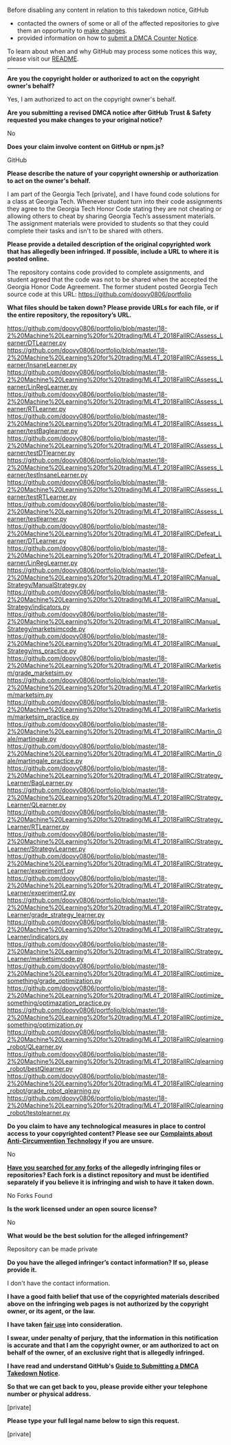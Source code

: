 Before disabling any content in relation to this takedown notice, GitHub
- contacted the owners of some or all of the affected repositories to give them an opportunity to [make changes](https://docs.github.com/en/github/site-policy/dmca-takedown-policy#a-how-does-this-actually-work).
- provided information on how to [submit a DMCA Counter Notice](https://docs.github.com/en/articles/guide-to-submitting-a-dmca-counter-notice).

To learn about when and why GitHub may process some notices this way, please visit our [README](https://github.com/github/dmca/blob/master/README.md#anatomy-of-a-takedown-notice).

---

**Are you the copyright holder or authorized to act on the copyright owner's behalf?**

Yes, I am authorized to act on the copyright owner's behalf.

**Are you submitting a revised DMCA notice after GitHub Trust & Safety requested you make changes to your original notice?**

No

**Does your claim involve content on GitHub or npm.js?**

GitHub

**Please describe the nature of your copyright ownership or authorization to act on the owner's behalf.**

I am part of the Georgia Tech [private], and I have found code solutions for a class at Georgia Tech. Whenever student turn into their code assignments they agree to the Georgia Tech Honor Code stating they are not cheating or allowing others to cheat by sharing Georgia Tech’s assessment materials. The assignment materials were provided to students so that they could complete their tasks and isn't to be shared with others.

**Please provide a detailed description of the original copyrighted work that has allegedly been infringed. If possible, include a URL to where it is posted online.**

The repository contains code provided to complete assignments, and student agreed that the code was not to be shared when the accepted the Georgia Honor Code Agreement. The former student posted Georgia Tech source code at this URL: https://github.com/doovy0806/portfolio

**What files should be taken down? Please provide URLs for each file, or if the entire repository, the repository’s URL.**

https://github.com/doovy0806/portfolio/blob/master/18-2%20Machine%20Learning%20for%20trading/ML4T_2018FallRC/Assess_Learner/DTLearner.py  
https://github.com/doovy0806/portfolio/blob/master/18-2%20Machine%20Learning%20for%20trading/ML4T_2018FallRC/Assess_Learner/InsaneLearner.py  
https://github.com/doovy0806/portfolio/blob/master/18-2%20Machine%20Learning%20for%20trading/ML4T_2018FallRC/Assess_Learner/LinRegLearner.py  
https://github.com/doovy0806/portfolio/blob/master/18-2%20Machine%20Learning%20for%20trading/ML4T_2018FallRC/Assess_Learner/RTLearner.py  
https://github.com/doovy0806/portfolio/blob/master/18-2%20Machine%20Learning%20for%20trading/ML4T_2018FallRC/Assess_Learner/testBaglearner.py  
https://github.com/doovy0806/portfolio/blob/master/18-2%20Machine%20Learning%20for%20trading/ML4T_2018FallRC/Assess_Learner/testDTlearner.py  
https://github.com/doovy0806/portfolio/blob/master/18-2%20Machine%20Learning%20for%20trading/ML4T_2018FallRC/Assess_Learner/testInsaneLearner.py  
https://github.com/doovy0806/portfolio/blob/master/18-2%20Machine%20Learning%20for%20trading/ML4T_2018FallRC/Assess_Learner/testRTLearner.py  
https://github.com/doovy0806/portfolio/blob/master/18-2%20Machine%20Learning%20for%20trading/ML4T_2018FallRC/Assess_Learner/testlearner.py  
https://github.com/doovy0806/portfolio/blob/master/18-2%20Machine%20Learning%20for%20trading/ML4T_2018FallRC/Defeat_Learner/DTLearner.py  
https://github.com/doovy0806/portfolio/blob/master/18-2%20Machine%20Learning%20for%20trading/ML4T_2018FallRC/Defeat_Learner/LinRegLearner.py  
https://github.com/doovy0806/portfolio/blob/master/18-2%20Machine%20Learning%20for%20trading/ML4T_2018FallRC/Manual_Strategy/ManualStrategy.py  
https://github.com/doovy0806/portfolio/blob/master/18-2%20Machine%20Learning%20for%20trading/ML4T_2018FallRC/Manual_Strategy/indicators.py  
https://github.com/doovy0806/portfolio/blob/master/18-2%20Machine%20Learning%20for%20trading/ML4T_2018FallRC/Manual_Strategy/marketsimcode.py  
https://github.com/doovy0806/portfolio/blob/master/18-2%20Machine%20Learning%20for%20trading/ML4T_2018FallRC/Manual_Strategy/ms_practice.py  
https://github.com/doovy0806/portfolio/blob/master/18-2%20Machine%20Learning%20for%20trading/ML4T_2018FallRC/Marketism/grade_marketsim.py  
https://github.com/doovy0806/portfolio/blob/master/18-2%20Machine%20Learning%20for%20trading/ML4T_2018FallRC/Marketism/marketsim.py  
https://github.com/doovy0806/portfolio/blob/master/18-2%20Machine%20Learning%20for%20trading/ML4T_2018FallRC/Marketism/marketsim_practice.py  
https://github.com/doovy0806/portfolio/blob/master/18-2%20Machine%20Learning%20for%20trading/ML4T_2018FallRC/Martin_Gale/martingale.py  
https://github.com/doovy0806/portfolio/blob/master/18-2%20Machine%20Learning%20for%20trading/ML4T_2018FallRC/Martin_Gale/martingale_practice.py  
https://github.com/doovy0806/portfolio/blob/master/18-2%20Machine%20Learning%20for%20trading/ML4T_2018FallRC/Strategy_Learner/BagLearner.py  
https://github.com/doovy0806/portfolio/blob/master/18-2%20Machine%20Learning%20for%20trading/ML4T_2018FallRC/Strategy_Learner/QLearner.py  
https://github.com/doovy0806/portfolio/blob/master/18-2%20Machine%20Learning%20for%20trading/ML4T_2018FallRC/Strategy_Learner/RTLearner.py  
https://github.com/doovy0806/portfolio/blob/master/18-2%20Machine%20Learning%20for%20trading/ML4T_2018FallRC/Strategy_Learner/StrategyLearner.py  
https://github.com/doovy0806/portfolio/blob/master/18-2%20Machine%20Learning%20for%20trading/ML4T_2018FallRC/Strategy_Learner/experiment1.py  
https://github.com/doovy0806/portfolio/blob/master/18-2%20Machine%20Learning%20for%20trading/ML4T_2018FallRC/Strategy_Learner/experiment2.py  
https://github.com/doovy0806/portfolio/blob/master/18-2%20Machine%20Learning%20for%20trading/ML4T_2018FallRC/Strategy_Learner/grade_strategy_learner.py  
https://github.com/doovy0806/portfolio/blob/master/18-2%20Machine%20Learning%20for%20trading/ML4T_2018FallRC/Strategy_Learner/indicators.py  
https://github.com/doovy0806/portfolio/blob/master/18-2%20Machine%20Learning%20for%20trading/ML4T_2018FallRC/Strategy_Learner/marketsimcode.py  
https://github.com/doovy0806/portfolio/blob/master/18-2%20Machine%20Learning%20for%20trading/ML4T_2018FallRC/optimize_something/grade_optimization.py  
https://github.com/doovy0806/portfolio/blob/master/18-2%20Machine%20Learning%20for%20trading/ML4T_2018FallRC/optimize_something/optimazation_practice.py  
https://github.com/doovy0806/portfolio/blob/master/18-2%20Machine%20Learning%20for%20trading/ML4T_2018FallRC/optimize_something/optimization.py  
https://github.com/doovy0806/portfolio/blob/master/18-2%20Machine%20Learning%20for%20trading/ML4T_2018FallRC/qlearning_robot/QLearner.py  
https://github.com/doovy0806/portfolio/blob/master/18-2%20Machine%20Learning%20for%20trading/ML4T_2018FallRC/qlearning_robot/bestQlearner.py  
https://github.com/doovy0806/portfolio/blob/master/18-2%20Machine%20Learning%20for%20trading/ML4T_2018FallRC/qlearning_robot/grade_robot_qlearning.py  
https://github.com/doovy0806/portfolio/blob/master/18-2%20Machine%20Learning%20for%20trading/ML4T_2018FallRC/qlearning_robot/testqlearner.py  

**Do you claim to have any technological measures in place to control access to your copyrighted content? Please see our <a href="https://docs.github.com/articles/guide-to-submitting-a-dmca-takedown-notice#complaints-about-anti-circumvention-technology">Complaints about Anti-Circumvention Technology</a> if you are unsure.**

No

**<a href="https://docs.github.com/articles/dmca-takedown-policy#b-what-about-forks-or-whats-a-fork">Have you searched for any forks</a> of the allegedly infringing files or repositories? Each fork is a distinct repository and must be identified separately if you believe it is infringing and wish to have it taken down.**

No Forks Found

**Is the work licensed under an open source license?**

No

**What would be the best solution for the alleged infringement?**

Repository can be made private

**Do you have the alleged infringer’s contact information? If so, please provide it.**

I don't have the contact information.

**I have a good faith belief that use of the copyrighted materials described above on the infringing web pages is not authorized by the copyright owner, or its agent, or the law.**

**I have taken <a href="https://www.lumendatabase.org/topics/22">fair use</a> into consideration.**

**I swear, under penalty of perjury, that the information in this notification is accurate and that I am the copyright owner, or am authorized to act on behalf of the owner, of an exclusive right that is allegedly infringed.**

**I have read and understand GitHub's <a href="https://docs.github.com/articles/guide-to-submitting-a-dmca-takedown-notice/">Guide to Submitting a DMCA Takedown Notice</a>.**

**So that we can get back to you, please provide either your telephone number or physical address.**

[private]

**Please type your full legal name below to sign this request.**

[private]
